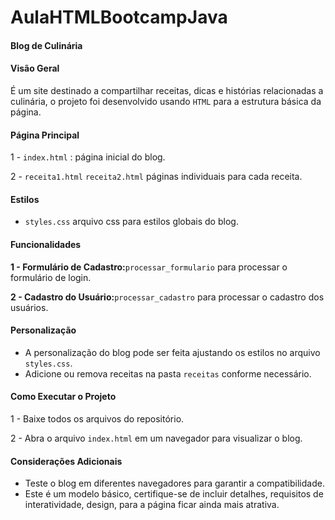 # AulaHTMLBootcampJava

#### **Blog de Culinária** 

#### **Visão Geral** 

É um site destinado a compartilhar receitas, dicas e histórias relacionadas a culinária, o projeto foi desenvolvido usando `HTML` para a estrutura básica da página. 

#### **Página Principal** 

1 - `index.html` : página inicial do blog. 

2 - `receita1.html`  `receita2.html` páginas individuais para cada receita. 

#### **Estilos** 

* `styles.css` arquivo css para estilos globais do blog. 

#### **Funcionalidades** 

**1 - Formulário de Cadastro:**`processar_formulario`  para processar o formulário de login. 

**2 - Cadastro do Usuário:**`processar_cadastro` para processar o cadastro dos usuários. 

#### **Personalização** 

* A personalização do blog pode ser feita ajustando os estilos no arquivo `styles.css`. 
* Adicione ou remova receitas na pasta `receitas` conforme necessário.  

#### **Como Executar o Projeto**

1 - Baixe todos os arquivos do repositório. 

2 - Abra o arquivo `index.html` em um navegador para visualizar o blog. 

#### **Considerações Adicionais**

* Teste o blog em diferentes navegadores para garantir a compatibilidade.
* Este é um modelo básico, certifique-se de incluir detalhes, requisitos de interatividade, design, para a página ficar ainda mais atrativa. 


